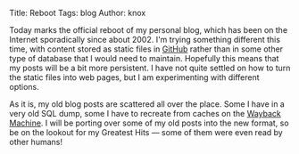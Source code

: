 Title:	Reboot
Tags: 	blog
Author: knox

Today marks the official reboot of my personal blog, which has been on
the Internet sporadically since about 2002. I'm trying something
different this time, with content stored as static files in
[GitHub](https://github.com/knoxcarey) rather than in some other type
of database that I would need to maintain. Hopefully this means that
my posts will be a bit more persistent. I have not quite settled on
how to turn the static files into web pages, but I am experimenting
with different options.

As it is, my old blog posts are scattered all over the place. Some I
have in a very old SQL dump, some I have to recreate from caches on
the [Wayback Machine](https://web.archive.org/web/*/knoxcarey.com). I
will be porting over some of my old posts into the new format, so be
on the lookout for my Greatest Hits &mdash; some of them were even
read by other humans!
